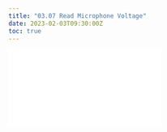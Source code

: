 ```yaml
---
title: "03.07 Read Microphone Voltage"
date: 2023-02-03T09:30:00Z
toc: true
---
```


![Link to included file content](../../../../arduino/read-microphone-voltage.md)
